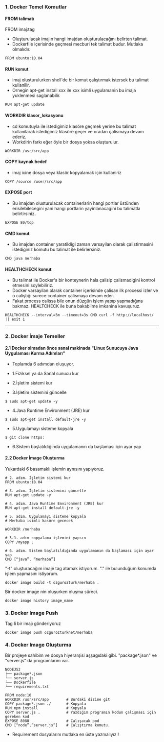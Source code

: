 ### 1. Docker Temel Komutlar

#### FROM talimatı  
FROM imaj:tag
- Oluşturulacak imajın hangi imajdan oluşturulacağını belirten talimat. 
- Dockerfile içerisinde geçmesi mecburi tek talimat budur. Mutlaka olmalıdır. 

```
FROM ubuntu:18.04
```
#### RUN komut
- imaj olusturulurken shell'de bir komut çalıştırmak istersek bu talimat kullanilir. 
- Ornegin apt-get install xxx ile xxx isimli uygulamanin bu imaja yuklenmesi saglanabilir.

```
RUN apt-get update
```
#### WORKDIR klasor_lokasyonu
- cd komutuyla ile istedigimiz klasöre geçmek yerine bu talimat kullanilarak istedigimiz klasöre geçer ve oradan çalismaya devam ederiz. 
- Workdirin farkı eğer öyle bir dosya yoksa oluşturulur.

```
WORKDIR /usr/src/app
```

#### COPY kaynak hedef
- imaj icine dosya veya klasör kopyalamak için kullaniriz

```
COPY /source /user/src/app
```

#### EXPOSE port
- Bu imajdan olusturulacak containerlarin hangi portlar üstünden erisilebilecegini yani hangi portlarin yayinlanacagini bu talimatla belirtirsiniz.

```
EXPOSE 80/tcp
```

#### CMD komut
- Bu imajdan container yaratildigi zaman varsayilan olarak çalistirmasini istediginiz komutu bu talimat ile belirlersiniz.

```
CMD java merhaba
```
#### HEALTHCHECK komut
- Bu talimat ile Docker'a bir konteynerin hala çalisip çalismadigini kontrol etmesini soylebiliriz. 
- Docker varsayilan olarak container içerisinde çalisan ilk processi izler ve o caliştığı surece container çalismaya devam eder. 
- Fakat process calişsa bile onun düzgün işlem yapıp yapmadığına bakmaz. HEALTCHECK ile buna bakabilme imkanina kavuşuruz.

```
HEALTHCHECK --interval=5m --timeout=3s CMD curl -f http://localhost/ || exit 1 
```

-----------------------------------------------------------------------------------------------------------------------------------------------------------------------


### 2. Docker İmaje Temeller

#### 2.1 Docker olmadan önce sanal makinada "Linux Sunucuya Java Uygulaması Kurma Adımları"

- Toplamda 6 adımdan oluşuyor.

- 1.Fiziksel ya da Sanal sunucu kur 

- 2.İşletim sistemi kur

- 3.İşletim sistemini güncelle
```
$ sudo apt-get update -y
```

- 4.Java Runtime Environment (JRE) kur
```
$ sudo apt-get install default-jre -y
```

- 5.Uygulamayı sisteme kopyala
```
$ git clone https:
```

- 6.Sistem başlatıldığında uygulamanın da başlaması için ayar yap



#### 2.2 Docker İmage Oluşturma

Yukardaki 6 basamaklı işlemin aynısını yapıyoruz.

```
# 2. adım. İşletim sistemi kur
FROM ubuntu:18.04   

# 3. adım. İşletim sistemini güncelle
RUN apt-get update -y

# 4. adım. Java Runtime Environment (JRE) kur
RUN apt-get install default-jre -y

# 5. adım. Uygulamayı sisteme kopyala
# Merhaba isimli kasöre gececek

WORKDIR /merhaba

# 5.1. adım copyalama işlemini yapsın
COPY /myapp .

# 6. adım. Sistem başlatıldığında uygulamanın da başlaması için ayar yap
CMD [“java”, “merhaba”]

```

"-t" oluşturacağım imaje tag atamak istiyorum.
"." ile bulunduğum konumda işlem yapmasını istiyorum.

```
docker image build -t ozgurozturk/merhaba .
```

Bir docker image nin oluşurken oluşma süreci.
```
docker image history image_name
```

### 3. Docker Image Push 

Tag li bir imajı gönderiyoruz

```
docker image push ozgurozturknet/merhaba
```


### 4. Docker Image Oluşturma

Bir projeye sahibim ve dosya hiyerarşisi aşşagıdaki gibi. "package*.json" ve "server.js" da programlarım var.

```
NODEJS2
├── package*.json
└── server.js
└── Dockerfile
└── requirements.txt
```


```
FROM node:10
WORKDIR /usr/src/app        # Burdaki dizine git 
COPY package*.json ./       # Kopyala
RUN npm install             # Kopyala
COPY server.js .            # Yazdığım programın kodun çalışması için gereken kod
EXPOSE 8080                 # Çalışacak pod
CMD [“node”,”server.js”]    # Çalıştırma komutu.
```

- Requirement dosyalarını mutlaka en üste yazmalıyız !






